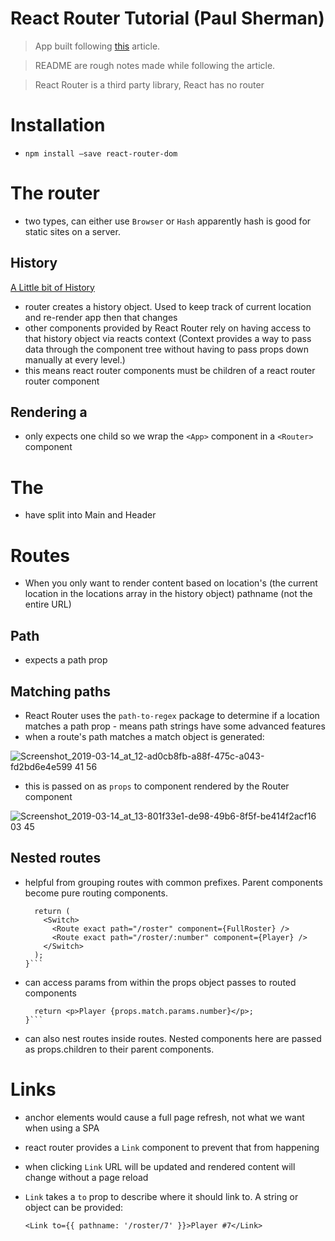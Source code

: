 # React Router Tutorial (Paul Sherman)

> App built following [this](https://blog.pshrmn.com/entry/simple-react-router-v4-tutorial/) article.

> README are rough notes made while following the article.

> React Router is a third party library, React has no router

# Installation

- `npm install —save react-router-dom`

# The router

- two types, can either use `Browser` or `Hash` apparently hash is good for static sites on a server.

## History

[A Little bit of History](https://www.notion.so/9c4d23048a734169a7d30ee0dc2c482d)

- router creates a history object. Used to keep track of current location and re-render app then that changes
- other components provided by React Router rely on having access to that history object via reacts context (Context provides a way to pass data through the component tree without having to pass props down manually at every level.)
- this means react router components must be children of a react router router component

## Rendering a <Router>

- only expects one child so we wrap the `<App>` component in a `<Router>` component

# The <App>

- have split into Main and Header

# Routes

- When you only want to render content based on location's (the current location in the locations array in the history object) pathname (not the entire URL)

## Path

- <Route> expects a path prop

## Matching paths

- React Router uses the `path-to-regex` package to determine if a location matches a path prop - means path strings have some advanced features
- when a route's path matches a match object is generated:

![Screenshot_2019-03-14_at_12-ad0cb8fb-a88f-475c-a043-fd2bd6e4e599 41 56](https://user-images.githubusercontent.com/20629455/55970282-2c8fdc80-5c77-11e9-9329-6a9503341383.png)


- this is passed on as `props` to component rendered by the Router component

![Screenshot_2019-03-14_at_13-801f33e1-de98-49b6-8f5f-be414f2acf16 03 45](https://user-images.githubusercontent.com/20629455/55970283-2c8fdc80-5c77-11e9-95c2-2312c05cf76a.png)

## Nested routes

- helpful from grouping routes with common prefixes. Parent components become pure routing components.

    ```export function Roster() {
      return (
        <Switch>
          <Route exact path="/roster" component={FullRoster} />
          <Route exact path="/roster/:number" component={Player} />
        </Switch>
      );
    }```

- can access params from within the props object passes to routed components

    ```export function Player(props) {
      return <p>Player {props.match.params.number}</p>;
    }```

- can also nest routes inside routes. Nested components here are passed as props.children to their parent components.

# Links

- anchor elements would cause a full page refresh, not what we want when using a SPA
- react router provides a `Link` component to prevent that from happening
- when clicking `Link` URL will be updated and rendered content will change without a page reload
- `Link` takes a `to` prop to describe where it should link to. A string or object can be provided:

    `<Link to={{ pathname: '/roster/7' }}>Player #7</Link>`
